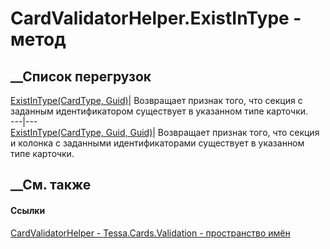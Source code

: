 # CardValidatorHelper.ExistInType - метод
##  __Список перегрузок
[ExistInType(CardType,
Guid)](M_Tessa_Cards_Validation_CardValidatorHelper_ExistInType.htm)|
Возвращает признак того, что секция с заданным идентификатором существует в
указанном типе карточки.  
---|---  
[ExistInType(CardType, Guid,
Guid)](M_Tessa_Cards_Validation_CardValidatorHelper_ExistInType_1.htm)|
Возвращает признак того, что секция и колонка с заданными идентификаторами
существует в указанном типе карточки.  
## __См. также
#### Ссылки
[CardValidatorHelper - ](T_Tessa_Cards_Validation_CardValidatorHelper.htm)
[Tessa.Cards.Validation - пространство имён](N_Tessa_Cards_Validation.htm)
